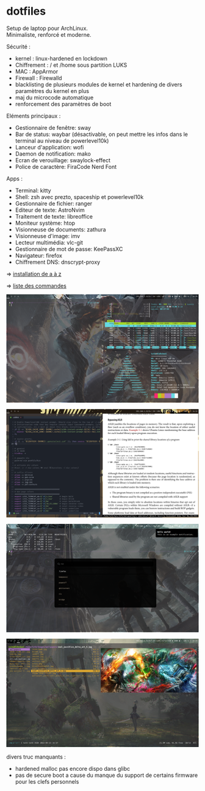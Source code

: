 # dotfiles

Setup de laptop pour ArchLinux.  
Minimaliste, renforcé et moderne. 

Sécurité :

- kernel : linux-hardened en lockdown
- Chiffrement : / et /home sous partition LUKS
- MAC : AppArmor
- Firewall : Firewalld
- blacklisting de plusieurs modules de kernel et hardening de divers paramètres du kernel en plus
- maj du microcode automatique
- renforcement des paramètres de boot

Eléments principaux :
  
- Gestionnaire de fenêtre: sway
- Bar de status: waybar (désactivable, on peut mettre les infos dans le terminal au niveau de powerlevel10k)
- Lanceur d'application: wofi
- Daemon de notification: mako
- Ecran de verouillage: swaylock-effect
- Police de caractère: FiraCode Nerd Font
  
Apps :
  
- Terminal: kitty
- Shell: zsh avec prezto, spaceship et powerlevel10k
- Gestionnaire de fichier: ranger
- Editeur de texte: AstroNvim
- Traitement de texte: libreoffice
- Moniteur système: htop
- Visionneuse de documents: zathura  
- Visionneuse d'image: imv
- Lecteur multimédia: vlc-git
- Gestionnaire de mot de passe: KeePassXC
- Navigateur: firefox
- Chiffrement DNS: dnscrypt-proxy


=> [installation de a à z](installation.txt)

=> [liste des commandes](cheatsheet.txt)

![Screenshot 1](./Images/1.png)

![Screenshot 2](./Images/2.png)

![Screenshot 3](./Images/3.png)

![Screenshot 4](./Images/5.png)


divers truc manquants :

- hardened malloc pas encore dispo dans glibc
- pas de secure boot a cause du manque du support de certains firmware pour les clefs personnels
